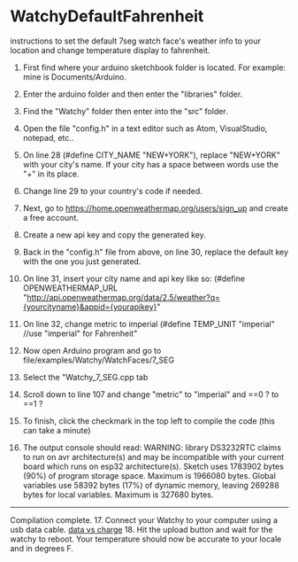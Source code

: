 # WatchyDefaultFahrenheit
instructions to set the default 7seg watch face's weather info to your location and change temperature display to fahrenheit.

1. First find where your arduino sketchbook folder is located. For example: mine is Documents/Arduino.
2. Enter the arduino folder and then enter the "libraries" folder.
3. Find the "Watchy" folder then enter into the "src" folder.
4. Open the file "config.h" in a text editor such as Atom, VisualStudio, notepad, etc..
5. On line 28 (#define CITY_NAME "NEW+YORK"), replace "NEW+YORK" with your city's name. If your city has a space between words use the "+" in its place.
6. Change line 29 to your country's code if needed.

7. Next, go to https://home.openweathermap.org/users/sign_up and create a free account.
8. Create a new api key and copy the generated key.
9. Back in the "config.h" file from above, on line 30, replace the default key with the one you just generated.
10. On line 31, insert your city name and api key like so: (#define OPENWEATHERMAP_URL "http://api.openweathermap.org/data/2.5/weather?q={yourcityname}&appid={yourapikey}"
11. On line 32, change metric to imperial (#define TEMP_UNIT "imperial" //use "imperial" for Fahrenheit"

12. Now open Arduino program and go to file/examples/Watchy/WatchFaces/7_SEG
13. Select the "Watchy_7_SEG.cpp tab
14. Scroll down to line 107 and change "metric" to "imperial" and ==0 ? to ==1 ?
15. To finish, click the checkmark in the top left to compile the code (this can take a minute)
16. The output console should read:
WARNING: library DS3232RTC claims to run on avr architecture(s) and may be incompatible with your current board which runs on esp32 architecture(s).
Sketch uses 1783902 bytes (90%) of program storage space. Maximum is 1966080 bytes.
Global variables use 58392 bytes (17%) of dynamic memory, leaving 269288 bytes for local variables. Maximum is 327680 bytes.

--------------------------
Compilation complete.
17. Connect your Watchy to your computer using a usb data cable. [data vs charge](https://www.dignited.com/50330/usb-data-cable-vs-usb-charging-cable/)
18. Hit the upload button and wait for the watchy to reboot. Your temperature should now be accurate to your locale and in degrees F.

